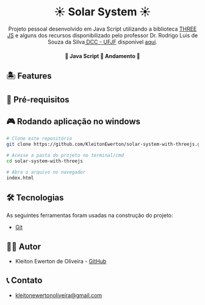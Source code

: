 <h1 align="center">☀️ Solar System ☀️</h1>

<p align="center">Projeto pessoal desenvolvido em Java Script utilizando a biblioteca <a href="https://threejs.org/">THREE JS</a> e alguns dos recursos disponibilizado pelo professor Dr. Rodrigo Luis de Souza da Silva<a href="https://sites.google.com/site/rodrigoluis/"> DCC - UFJF</a> disponível <a href="https://rodrigoluis.github.io/CG/">aqui</a>.</p>



<h4 align="center"> 
	🌠 Java Script  🌠  Andamento  🌠
</h4>

## 🏝️ Features





## 📌 Pré-requisitos




## 🎮 Rodando aplicação no windows

```bash
# Clone este repositório
git clone https://github.com/KleitonEwerton/solar-system-with-threejs.git

# Acesse a pasta do projeto no terminal/cmd
cd solar-system-with-threejs

# Abra o arquivo no navegador
index.html
```
## 🛠 Tecnologias

As seguintes ferramentas foram usadas na construção do projeto:


- [Git](https://git-scm.com/)

## 👨‍💻 Autor
- Kleiton Ewerton de Oliveira - [GitHub](https://github.com/KleitonEwerton)


## 📞 Contato
- kleitonewertonoliveira@gmail.com  

